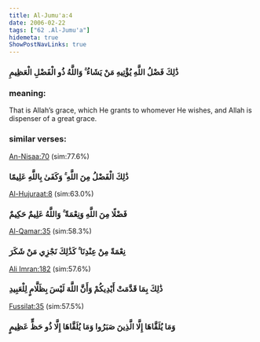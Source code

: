```yaml
---
title: Al-Jumu'a:4
date: 2006-02-22
tags: ["62 .Al-Jumu'a"]
hidemeta: true 
ShowPostNavLinks: true 
---
```

### ذَٰلِكَ فَضْلُ اللَّهِ يُؤْتِيهِ مَنْ يَشَاءُ ۚ وَاللَّهُ ذُو الْفَضْلِ الْعَظِيمِ
### meaning: 
That is Allah’s grace, which He grants to whomever He wishes, and Allah is dispenser of a great grace.
### similar verses: 

[An-Nisaa:70](/4/70) (sim:77.6%)

### ذَٰلِكَ الْفَضْلُ مِنَ اللَّهِ ۚ وَكَفَىٰ بِاللَّهِ عَلِيمًا

[Al-Hujuraat:8](/49/8) (sim:63.0%)

### فَضْلًا مِنَ اللَّهِ وَنِعْمَةً ۚ وَاللَّهُ عَلِيمٌ حَكِيمٌ

[Al-Qamar:35](/54/35) (sim:58.3%)

### نِعْمَةً مِنْ عِنْدِنَا ۚ كَذَٰلِكَ نَجْزِي مَنْ شَكَرَ

[Ali Imran:182](/3/182) (sim:57.6%)

### ذَٰلِكَ بِمَا قَدَّمَتْ أَيْدِيكُمْ وَأَنَّ اللَّهَ لَيْسَ بِظَلَّامٍ لِلْعَبِيدِ

[Fussilat:35](/41/35) (sim:57.5%)

### وَمَا يُلَقَّاهَا إِلَّا الَّذِينَ صَبَرُوا وَمَا يُلَقَّاهَا إِلَّا ذُو حَظٍّ عَظِيمٍ
